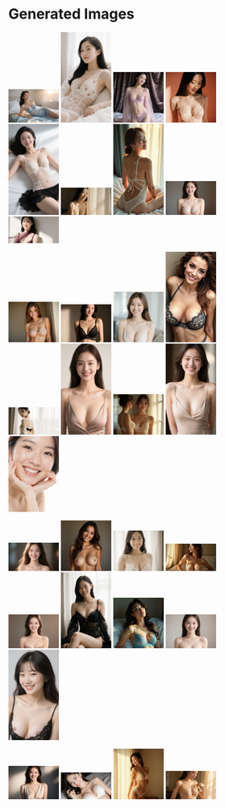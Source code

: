 # Generated Images



<img src="2025_09_07_01.webp" width="100"/> <img src="2025_09_07_02.webp" width="100"/> <img src="2025_09_07_03.webp" width="100"/> <img src="2025_09_07_04.webp" width="100"/> <img src="2025_09_07_05.webp" width="100"/> <img src="2025_09_07_06.webp" width="100"/> <img src="2025_09_07_07.webp" width="100"/> <img src="2025_09_07_08.webp" width="100"/> <img src="2025_09_07_09.webp" width="100"/>

<img src="2025_09_07_10.webp" width="100"/> <img src="2025_09_07_11.webp" width="100"/> <img src="2025_09_07_12.webp" width="100"/> <img src="2025_09_07_13.webp" width="100"/> <img src="2025_09_07_14.webp" width="100"/> <img src="2025_09_07_15.webp" width="100"/> <img src="2025_09_07_16.webp" width="100"/> <img src="2025_09_07_17.webp" width="100"/> <img src="2025_09_07_18.webp" width="100"/>

<img src="2025_09_07_19.webp" width="100"/> <img src="2025_09_07_20.webp" width="100"/> <img src="2025_09_07_21.webp" width="100"/> <img src="2025_09_07_22.webp" width="100"/> <img src="2025_09_07_23.webp" width="100"/> <img src="2025_09_07_24.webp" width="100"/> <img src="2025_09_07_25.webp" width="100"/> <img src="2025_09_07_26.webp" width="100"/> <img src="2025_09_07_27.webp" width="100"/>

<img src="2025_09_07_28.webp" width="100"/> <img src="2025_09_07_29.webp" width="100"/> <img src="2025_09_07_30.webp" width="100"/> <img src="2025_09_07_31.webp" width="100"/>